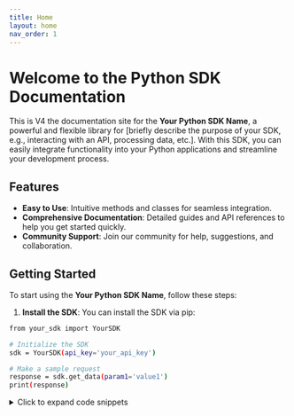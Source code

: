 ```yaml
---
title: Home
layout: home
nav_order: 1
---
```


# Welcome to the Python SDK Documentation

This is V4 the documentation site for the **Your Python SDK Name**, a powerful and flexible library for [briefly describe the purpose of your SDK, e.g., interacting with an API, processing data, etc.]. With this SDK, you can easily integrate functionality into your Python applications and streamline your development process.

## Features

- **Easy to Use**: Intuitive methods and classes for seamless integration.
- **Comprehensive Documentation**: Detailed guides and API references to help you get started quickly.
- **Community Support**: Join our community for help, suggestions, and collaboration.

## Getting Started

To start using the **Your Python SDK Name**, follow these steps:

1. **Install the SDK**:
   You can install the SDK via pip:

```bash
from your_sdk import YourSDK

# Initialize the SDK
sdk = YourSDK(api_key='your_api_key')

# Make a sample request
response = sdk.get_data(param1='value1')
print(response)

```

<details>
  <summary>Click to expand code snippets</summary>

  <details>
    <summary>Python Code</summary>

    ```python
    def hello_world():
        print("Hello, world!")

    hello_world()
    ```

  </details>

  <details>
    <summary>JavaScript Code</summary>

    ```javascript
    function helloWorld() {
        console.log("Hello, world!");
    }

    helloWorld();
    ```

  </details>

  <details>
    <summary>Java Code</summary>

    ```java
    public class HelloWorld {
        public static void main(String[] args) {
            System.out.println("Hello, world!");
        }
    }
    ```

  </details>

</details>

